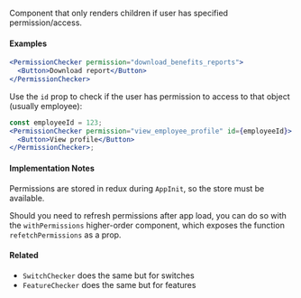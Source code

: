 Component that only renders children if user has specified permission/access.

#### Examples

```jsx static
<PermissionChecker permission="download_benefits_reports">
  <Button>Download report</Button>
</PermissionChecker>
```

Use the `id` prop to check if the user has permission to access to that object (usually employee):

```jsx static
const employeeId = 123;
<PermissionChecker permission="view_employee_profile" id={employeeId}>
  <Button>View profile</Button>
</PermissionChecker>;
```

#### Implementation Notes

Permissions are stored in redux during `AppInit`, so the store must be available.

Should you need to refresh permissions after app load, you can do so with the `withPermissions` higher-order component, which exposes the function `refetchPermissions` as a prop.

#### Related

- `SwitchChecker` does the same but for switches
- `FeatureChecker` does the same but for features
